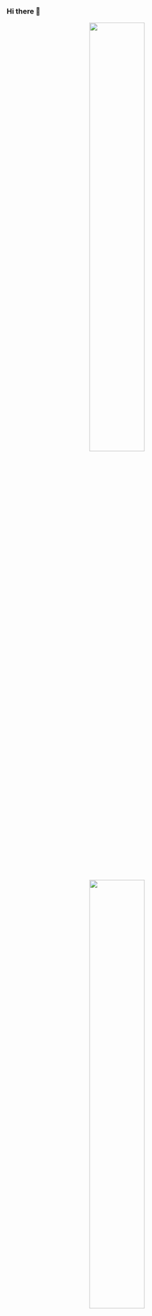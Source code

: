### Hi there 👋

<!--
**adrianaluisadc/adrianaluisadc** is a ✨ _special_ ✨ repository because its `README.md` (this file) appears on your GitHub profile.

Here are some ideas to get you started:

- 🔭 I’m currently working on ...
- 🌱 I’m currently learning ...
- 👯 I’m looking to collaborate on ...
- 🤔 I’m looking for help with ...
- 💬 Ask me about ...
- 📫 How to reach me: ...
- 😄 Pronouns: ...
- ⚡ Fun fact: ...
-->



<p align="center">
  <img width="50%" src="https://github-readme-stats.vercel.app/api?username=adrianaluisadc&show_icons=true&theme=radical&count_private=true&hide=stars&custom_title=@adrianaluisadc " />
   <img width="50%" src="https://github-readme-stats.vercel.app/api/top-langs/?username=adrianaluisadc&layout=compact&theme=radical&custom_title=Technologies" />
  <img width="50%" src="https://github-readme-streak-stats.herokuapp.com/?user=adrianaluisadc&theme=radical" />
</p>
  



